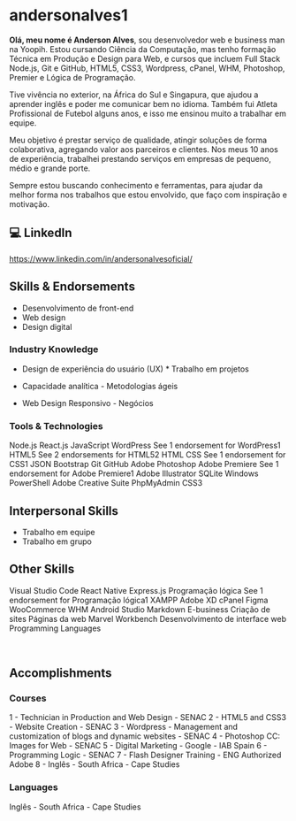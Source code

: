 # andersonalves1
 
**Olá, meu nome é Anderson Alves**, sou desenvolvedor web e business man na Yoopih. Estou cursando Ciência da Computação, mas tenho formação Técnica em Produção e Design para Web, e cursos que incluem Full Stack Node.js, Git e GitHub, HTML5, CSS3, Wordpress, cPanel, WHM, Photoshop, Premier e Lógica de Programação. 

Tive vivência no exterior, na África do Sul e Singapura, que ajudou a aprender inglês e poder me comunicar bem no idioma. Também fui Atleta Profissional de Futebol alguns anos, e isso me ensinou muito a trabalhar em equipe. 

Meu objetivo é prestar serviço de qualidade, atingir soluções de forma colaborativa, agregando valor aos parceiros e clientes. Nos meus 10 anos de experiência, trabalhei prestando serviços em empresas de pequeno, médio e grande porte. 

Sempre estou buscando conhecimento e ferramentas, para ajudar da melhor forma nos trabalhos que estou envolvido, que faço com inspiração e motivação.


## **💻 LinkedIn**
https://www.linkedin.com/in/andersonalvesoficial/

## **Skills & Endorsements**
 
- Desenvolvimento de front-end
- Web design
- Design digital

### **Industry Knowledge**
- Design de experiência do usuário (UX) * Trabalho em projetos

- Capacidade analítica - Metodologias ágeis

- Web Design Responsivo - Negócios

### **Tools & Technologies**
Node.js
React.js
JavaScript
WordPress
See 1 endorsement for WordPress1
HTML5
See 2 endorsements for HTML52
HTML
CSS
See 1 endorsement for CSS1
JSON
Bootstrap
Git
GitHub
Adobe Photoshop
Adobe Premiere
See 1 endorsement for Adobe Premiere1
Adobe Illustrator
SQLite
Windows PowerShell
Adobe Creative Suite
PhpMyAdmin
CSS3

## **Interpersonal Skills**
- Trabalho em equipe
- Trabalho em grupo

## **Other Skills**
Visual Studio Code
React Native
Express.js
Programação lógica
See 1 endorsement for Programação lógica1
XAMPP
Adobe XD
cPanel
Figma
WooCommerce
WHM
Android Studio
Markdown
E-business
Criação de sites
Páginas da web
Marvel
Workbench
Desenvolvimento de interface web
Programming Languages

&nbsp;

## **Accomplishments**

### **Courses**
1 - Technician in Production and Web Design - SENAC 2 - HTML5 and CSS3 - Website Creation - SENAC 3 - Wordpress - Management and customization of blogs and dynamic websites - SENAC 4 - Photoshop CC: Images for Web - SENAC 5 - Digital Marketing - Google - IAB Spain 6 - Programming Logic - SENAC 7 - Flash Designer Training - ENG Authorized Adobe 8 - Inglês - South Africa - Cape Studies

### **Languages**
Inglês - South Africa - Cape Studies